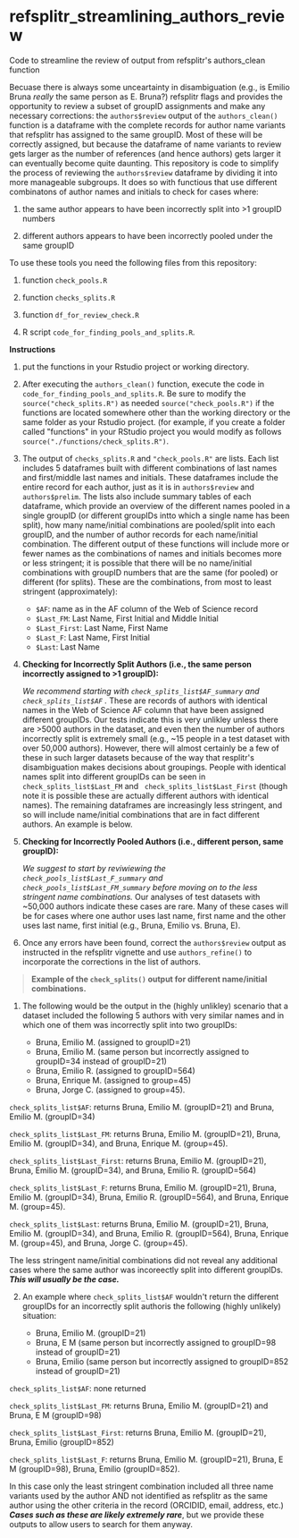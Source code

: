 # refsplitr_streamlining_authors_review
Code to streamline the review of output from refsplitr's authors_clean function



Becuase there is always some unceartainty in disambiguation (e.g., is Emilio Bruna *really* the same person as E. Bruna?) refsplitr flags and provides the opportunity to review a subset of groupID assignments and make any necessary corrections: the ```authors$review``` output of the ```authors_clean()``` function is a dataframe with the complete records for author name variants that refsplitr has assigned to the same groupID. Most of these will be correctly assigned, but because the dataframe of name variants to review gets larger as the number of references (and hence authors) gets larger it can eventually become quite daunting. This repository is code to simplify the process of reviewing the ```authors$review``` dataframe by dividing it into more manageable subgroups. It does so with functious that use different combinatons of author names and initials to check for cases where:

   1) the same author appears to have been incorrectly split into >1 groupID numbers
   
   2) different authors appears to have been incorrectly pooled under the same groupID

To use these tools you need the following files from this repository:

   1) function ```check_pools.R```

   2) function ```checks_splits.R```

   3) function ```df_for_review_check.R```

   4) R script ```code_for_finding_pools_and_splits.R```.

**Instructions**

1) put the functions in your Rstudio project or working directory. 

2) After executing the ```authors_clean()``` function, execute the code in ```code_for_finding_pools_and_splits.R```. Be sure to modify the ```source("check_splits.R")``` as needed ```source("check_pools.R")``` if the functions are located somewhere other than the working directory or the same folder as your Rstudio project. (for example, if you create a folder called "functions" in your RStudio project you would modify as follows ```source("./functions/check_splits.R")```.

3) The output of ```checks_splits.R``` and ```"check_pools.R"``` are lists. Each list includes 5 dataframes built with different combinations of last names and first/middle last names and initials. These dataframes include the entire record for each author, just as it is in ```authors$review``` and ```authors$prelim```.  The lists also include summary tables of each dataframe, which provide an overview of the different names pooled in a single groupID (or different groupIDs intto which a single name has been split), how many name/initial combinations are pooled/split into each groupID, and the number of author records for each name/initial combination. The different output of these functions will include more or fewer names as the combinations of names and initials becomes more or less stringent; it is possible that there will be no name/initial combinations with groupID numbers that are the same (for pooled) or different (for splits). These are the combinations, from most to least stringent (approximately): 

     - ```$AF```: name as in the AF column of the Web of Science record
     - ```$Last_FM```: Last Name, First Initial and Middle Initial
     - ```$Last_First```: Last Name, First Name
     - ```$Last_F```: Last Name, First Initial
     - ```$Last```: Last Name

  
4) **Checking for Incorrectly Split Authors (i.e., the same person incorrectly assigned to >1 groupID):**

    *We recommend starting with ```check_splits_list$AF_summary```  and ```check_splits_list$AF``` .* These are records of    authors with       identical names in the Web of Science AF column that have been assigned different groupIDs. Our tests indicate this is very unlikley unless there are >5000 authors in the dataset, and even then the number of authors incorrectly split is extremely small (e.g., ~15 people in a test dataset with over 50,000 authors). However, there will almost certainly be a few of these in such larger datasets because of the way that resplitr's disambiguation makes decisions about groupings. People with identical names split into different groupIDs can be seen in ```check_splits_list$Last_FM``` and ``` check_splits_list$Last_First``` (though note it is possible these are actually different authors with identical names). The remaining dataframes are increasingly less stringent, and so will include name/initial combinations that are in fact different authors. An example is below. 

5) **Checking for Incorrectly Pooled Authors (i.e., different person, same groupID):**

    *We suggest to start by reviwiewing the ```check_pools_list$Last_F_summary``` and ```check_pools_list$Last_FM_summary``` before moving on to the less stringent name combinations.* Our analyses of test datasets with ~50,000 authors indicate these cases are rare. Many of these cases will be for cases where one author uses last name, first name  and the other uses last name, first initial (e.g., Bruna, Emilio vs. Bruna, E). 

6) Once any errors have been found, correct the ```authors$review``` output as instructed in the refsplitr vignette and use ```authors_refine()``` to incorporate the corrections in the list of authors. 






>**Example of the ```check_splits()``` output for different name/initial combinations.**

1) The following would be the output in the (highly unlikley) scenario that a dataset included the following 5 authors with very similar names and in which one of them was incorrectly split into two groupIDs:  

   - Bruna, Emilio M. (assigned to groupID=21)
   - Bruna, Emilio M. (same person but incorrectly assigned to groupID=34 instead of groupID=21)
   - Bruna, Emilio R. (assigned to groupID=564)
   - Bruna, Enrique M. (assigned to group=45)
   - Bruna, Jorge C. (assigned to group=45).

  ```check_splits_list$AF```: returns Bruna, Emilio M. (groupID=21) and Bruna, Emilio M. (groupID=34) 
  
  ```check_splits_list$Last_FM```: returns Bruna, Emilio M. (groupID=21), Bruna, Emilio M. (groupID=34), and Bruna, Enrique M. (group=45).
  
  ```check_splits_list$Last_First```: returns Bruna, Emilio M. (groupID=21), Bruna, Emilio M. (groupID=34), and Bruna, Emilio R. (groupID=564) 
  
  ```check_splits_list$Last_F```: returns Bruna, Emilio M. (groupID=21), Bruna, Emilio M. (groupID=34), Bruna, Emilio R. (groupID=564), and Bruna, Enrique M. (group=45).
  
  ```check_splits_list$Last```: returns Bruna, Emilio M. (groupID=21), Bruna, Emilio M. (groupID=34), and Bruna, Emilio R. (groupID=564), Bruna, Enrique M. (group=45), and Bruna, Jorge C. (group=45).

The less stringent name/initial combinations did not reveal any additional cases where the same author was incoreectly split into different groupIDs. ***This will usually be the case.*** 

2) An example where ```check_splits_list$AF``` wouldn't return the different groupIDs for an incorrectly split authoris the following (highly unlikely) situation: 

   - Bruna, Emilio M. (groupID=21)
   - Bruna, E M (same person but incorrectly assigned to groupID=98 instead of groupID=21)
   - Bruna, Emilio (same person but incorrectly assigned to groupID=852 instead of groupID=21)

  ```check_splits_list$AF```: none returned  
  
  ```check_splits_list$Last_FM```: returns Bruna, Emilio M. (groupID=21) and Bruna,  E M (groupID=98)
  
  ```check_splits_list$Last_First```: returns Bruna, Emilio M. (groupID=21), Bruna, Emilio (groupID=852)
  
  ```check_splits_list$Last_F```: returns Bruna, Emilio M. (groupID=21), Bruna, E M (groupID=98), Bruna, Emilio (groupID=852).

In this case only the least stringent combination included all three name variants used by the author AND not identified as refsplitr as the same author using the other criteria in the record (ORCIDID, email, address, etc.) ***Cases such as these are likely extremely rare***, but we provide these outputs to allow users to search for them anyway. 


